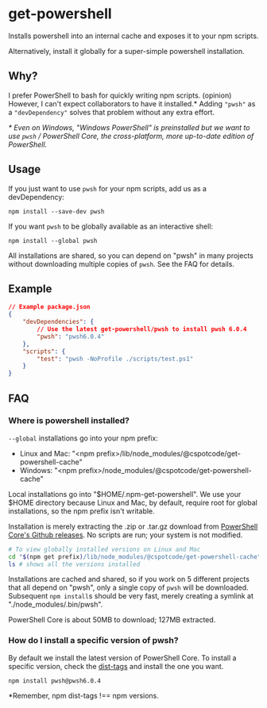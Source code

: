 # get-powershell

Installs powershell into an internal cache and exposes it to your npm scripts.

Alternatively, install it globally for a super-simple powershell installation.

## Why?

I prefer PowerShell to bash for quickly writing npm scripts. (opinion)  However, I can't expect collaborators to have it installed.*  Adding `"pwsh"` as a `"devDependency"` solves that problem without any extra effort.

*\* Even on Windows, "Windows PowerShell" is preinstalled but we want to use `pwsh` / PowerShell Core, the cross-platform, more up-to-date edition of PowerShell.*

## Usage

If you just want to use `pwsh` for your npm scripts, add us as a devDependency:

```
npm install --save-dev pwsh
```

If you want `pwsh` to be globally available as an interactive shell:

```
npm install --global pwsh
```

All installations are shared, so you can depend on "pwsh" in many projects without downloading multiple copies of `pwsh`.  See the FAQ for details.

## Example

```json
// Example package.json
{
    "devDependencies": {
        // Use the latest get-powershell/pwsh to install pwsh 6.0.4
        "pwsh": "pwsh6.0.4"
    },
    "scripts": {
        "test": "pwsh -NoProfile ./scripts/test.ps1"
    }
}
```

## FAQ

### Where is powershell installed?

`--global` installations go into your npm prefix:

* Linux and Mac: "\<npm prefix\>/lib/node_modules/@cspotcode/get-powershell-cache"
* Windows: "\<npm prefix\>/node_modules/@cspotcode/get-powershell-cache"

Local installations go into "$HOME/.npm-get-powershell".  We use your $HOME directory because Linux and Mac, by default, require root for global installations, so the npm
prefix isn't writable.

Installation is merely extracting the .zip or .tar.gz download from [PowerShell Core's Github releases](https://github.com/PowerShell/PowerShell/releases).  No scripts are run; your system is not modified.

```bash
# To view globally installed versions on Linux and Mac
cd "$(npm get prefix)/lib/node_modules/@cspotcode/get-powershell-cache"
ls # shows all the versions installed
```

Installations are cached and shared, so if you work on 5 different projects that all depend
on "pwsh", only a single copy of `pwsh` will be downloaded.  Subsequent `npm install`s should be very fast, merely creating a symlink at "./node_modules/.bin/pwsh".

PowerShell Core is about 50MB to download; 127MB extracted.

### How do I install a specific version of pwsh?

By default we install the latest version of PowerShell Core.  To install a specific version, check the [dist-tags](https://www.npmjs.com/package/pwsh?activeTab=versions) and install the one you want.

```
npm install pwsh@pwsh6.0.4
```

*Remember, npm dist-tags !== npm versions.
